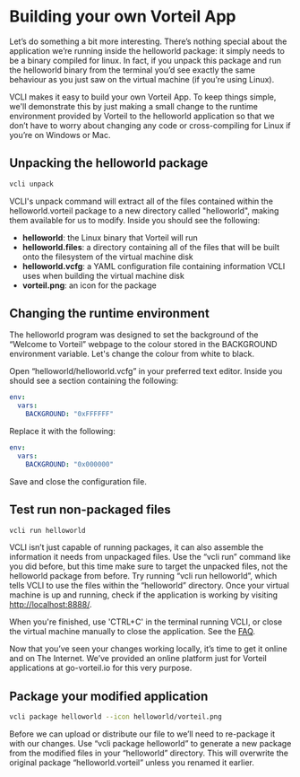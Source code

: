 # Building your own Vorteil App

Let’s do something a bit more interesting. There’s nothing special about the application we’re running inside the helloworld package: it simply needs to be a binary compiled for linux. In fact, if you unpack this package and run the helloworld binary from the terminal you’d see exactly the same behaviour as you just saw on the virtual machine (if you’re using Linux).

VCLI makes it easy to build your own Vorteil App. To keep things simple, we'll demonstrate this by just making a small change to the runtime environment provided by Vorteil to the helloworld application so that we don’t have to worry about changing any code or cross-compiling for Linux if you’re on Windows or Mac.

## Unpacking the helloworld package

```bash
vcli unpack
```

VCLI's unpack command will extract all of the files contained within the helloworld.vorteil package to a new directory called "helloworld", making them available for us to modify. Inside you should see the following:

- **helloworld**: the Linux binary that Vorteil will run
- **helloworld.files**: a directory containing all of the files that will be built onto the filesystem of the virtual machine disk
- **helloworld.vcfg**: a YAML configuration file containing information VCLI uses when building the virtual machine disk
- **vorteil.png**: an icon for the package

## Changing the runtime environment

The helloworld program was designed to set the background of the “Welcome to Vorteil” webpage to the colour stored in the BACKGROUND environment variable. Let's change the colour from white to black.

Open “helloworld/helloworld.vcfg” in your preferred text editor. Inside you should see a section containing the following:

```yaml
env:
  vars:
    BACKGROUND: "0xFFFFFF"
```

Replace it with the following:

```yaml
env:
  vars:
    BACKGROUND: "0x000000"
```

Save and close the configuration file.

## Test run non-packaged files

```bash
vcli run helloworld
```

VCLI isn’t just capable of running packages, it can also assemble the information it needs from unpackaged files. Use the “vcli run” command like you did before, but this time make sure to target the unpacked files, not the helloworld package from before. Try running “vcli run helloworld”, which tells VCLI to use the files within the “helloworld” directory. Once your virtual machine is up and running, check if the application is working by visiting [http://localhost:8888/](http://localhost:8888/).

When you're finished, use 'CTRL+C' in the terminal running VCLI, or close the virtual machine manually to close the application. See the [FAQ](../debug/faq.md).

Now that you’ve seen your changes working locally, it’s time to get it online and on The Internet. We’ve provided an online platform just for Vorteil applications at go-vorteil.io for this very purpose.

## Package your modified application

```bash
vcli package helloworld --icon helloworld/vorteil.png
```

Before we can upload or distribute our file to we’ll need to re-package it with our changes. Use “vcli package helloworld” to generate a new package from the modified files in your “helloworld” directory. This will overwrite the original package “helloworld.vorteil” unless you renamed it earlier.
